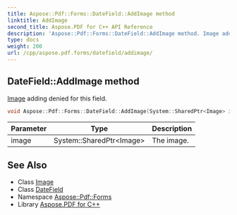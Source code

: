 ```yaml
---
title: Aspose::Pdf::Forms::DateField::AddImage method
linktitle: AddImage
second_title: Aspose.PDF for C++ API Reference
description: 'Aspose::Pdf::Forms::DateField::AddImage method. Image adding denied for this field in C++.'
type: docs
weight: 200
url: /cpp/aspose.pdf.forms/datefield/addimage/
---
```

## DateField::AddImage method


[Image](../../../aspose.pdf/image/) adding denied for this field.

```cpp
void Aspose::Pdf::Forms::DateField::AddImage(System::SharedPtr<Image> image)
```


| Parameter | Type | Description |
| --- | --- | --- |
| image | System::SharedPtr\<Image\> | The image. |

## See Also

* Class [Image](../../../aspose.pdf/image/)
* Class [DateField](../)
* Namespace [Aspose::Pdf::Forms](../../)
* Library [Aspose.PDF for C++](../../../)
